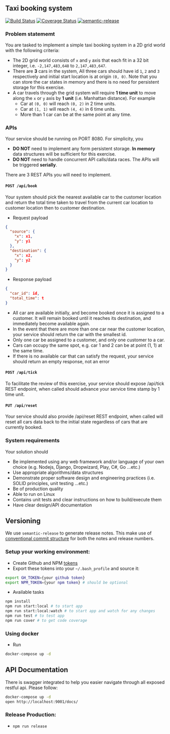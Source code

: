 ## Taxi booking system
[![Build Status](https://travis-ci.org/immanuel192/ts-taxi-booking-system.svg?branch=master)](https://travis-ci.org/immanuel192/ts-taxi-booking-system)
[![Coverage Status](https://coveralls.io/repos/github/immanuel192/ts-taxi-booking-system/badge.svg?branch=master)](https://coveralls.io/github/immanuel192/ts-taxi-booking-system?branch=master)
[![semantic-release](https://img.shields.io/badge/%20%20%F0%9F%93%A6%F0%9F%9A%80-semantic--release-e10079.svg)](https://travis-ci.org/immanuel192/nest-todo)

### Problem statememt
You are tasked to implement a simple taxi booking system in a 2D grid world with the following criteria:

- The 2D grid world consists of `x` and `y` axis that each fit in a 32 bit integer, i.e. `-2,147,483,648` to `2,147,483,647`.
- There are **3** cars in the system, All three cars should have id `1`, `2` and `3` respectively and initial start location is at origin `(0, 0)`. Note that you can store the car states in memory and there is no need for persistent storage for this exercise.
- A car travels through the grid system will require **1 time unit** to move along the `x` or `y` axis by **1 unit** (i.e. Manhattan distance). For example
    - Car at `(0, 0)` will reach `(0, 2)` in 2 time units.
    - Car at `(1, 1)` will reach `(4, 4)` in 6 time units.
    - More than 1 car can be at the same point at any time.

### APIs

Your service should be running on PORT 8080. For simplicity, you

- **DO NOT** need to implement any form persistent storage. **In memory** data structures will be sufficient for this exercise.
- **DO NOT** need to handle concurrent API calls/data races. The APIs will be triggered **serially**.

There are 3 REST APIs you will need to implement.

#### `POST /api/book`

Your system should pick the nearest available car to the customer location and return the total time taken to travel from the current car location to customer location then to customer destination.

- Request payload
```json
{
  "source": {
    "x": x1,
    "y": y1
  },
  "destination": {
    "x": x2,
    "y": y2
  }
}
```

- Response payload
```json
{
  "car_id": id,
  "total_time": t
}
```
- All car are available initially, and become booked once it is assigned to a customer. It will remain booked until it reaches its destination, and immediately become available again.
- In the event that there are more than one car near the customer location, your service should return the car with the smallest id.
- Only one car be assigned to a customer, and only one customer to a car.
- Cars can occupy the same spot, e.g. car 1 and 2 can be at point (1, 1) at the same time.
- If there is no available car that can satisfy the request, your service should return an empty response, not an error

#### `POST /api/tick`

To facilitate the review of this exercise, your service should expose /api/tick REST endpoint, when called should advance your service time stamp by 1 time unit.

#### `PUT /api/reset` 
Your service should also provide /api/reset REST endpoint, when called will reset all cars data back to the initial state regardless of cars that are currently booked.


### System requirements
Your solution should

- Be implemented using any web framework and/or language of your own choice (e.g. Nodejs, Django, Dropwizard, Play, C#, Go ...etc.)
- Use appropriate algorithms/data structures
- Demonstrate proper software design and engineering practices (i.e. SOLID principles, unit testing ...etc.)
- Be of production quality
- Able to run on Linux
- Contains unit tests and clear instructions on how to build/execute them
- Have clear design/API documentation

   
## Versioning
We use `semantic-release` to generate release notes. This make use of [conventional commit structure](https://www.conventionalcommits.org/en/v1.0.0-beta.4/) for both the notes and release numbers.


### Setup your working environment:
- Create Github and NPM [tokens](https://github.com/immanuel192/semantic-release-sample)
- Export these tokens into your `~/.bash_profile` and source it:
```sh
export GH_TOKEN={your github token}
export NPM_TOKEN={your npm token} # should be optional
```
- Available tasks
```sh
npm install
npm run start:local # to start app
npm run start:local:watch # to start app and watch for any changes
npm run test # to test app
npm run cover # to get code coverage
```

### Using docker
- Run
```sh
docker-compose up -d
```

## API Documentation
There is swagger integrated to help you easier navigate through all exposed restful api. Please follow:
```sh
docker-compose up -d
open http://localhost:9001/docs/
```

### Release Production:
- `npm run release`
